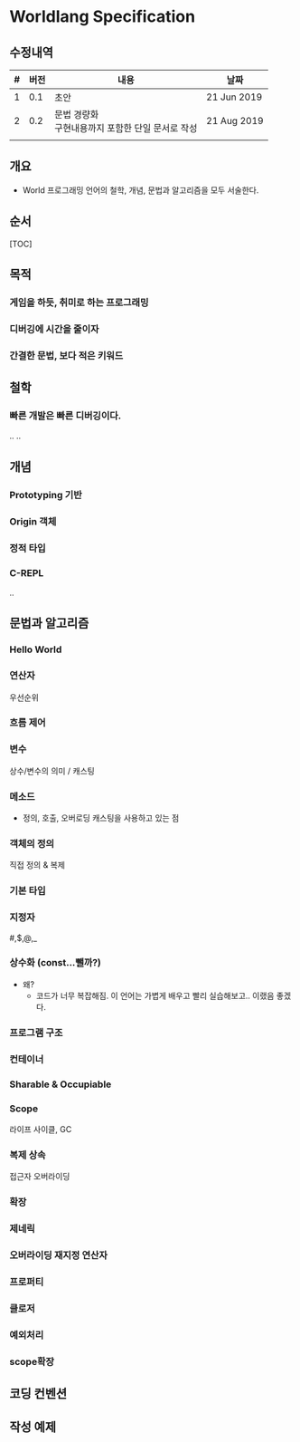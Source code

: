 # Worldlang Specification

## 수정내역

| #    | 버전 | 내용                                                  | 날짜        |
| ---- | ---- | ----------------------------------------------------- | ----------- |
| 1    | 0.1  | 초안                                                  | 21 Jun 2019 |
| 2    | 0.2  | 문법 경량화<br />구현내용까지 포함한 단일 문서로 작성 | 21 Aug 2019 |
|      |      |                                                       |             |

## 개요
* World 프로그래밍 언어의 철학, 개념, 문법과 알고리즘을 모두 서술한다.



## 순서

[TOC]



## 목적

### 게임을 하듯, 취미로 하는 프로그래밍

### 디버깅에 시간을 줄이자

### 간결한 문법, 보다 적은 키워드


## 철학
###  빠른 개발은 빠른 디버깅이다.
..
..







## 개념

### Prototyping 기반
### Origin 객체
### 정적 타입
### C-REPL

..







## 문법과 알고리즘

### Hello World

### 연산자
우선순위

### 흐름 제어

### 변수
상수/변수의 의미 / 캐스팅

### 메소드
* 정의, 호출, 오버로딩 캐스팅을 사용하고 있는 점

###  객체의 정의
직접 정의 & 복제

### 기본 타입

### 지정자
#,$,@,_

### 상수화 (const...뺄까?)
* 왜?
	* 코드가 너무 복잡해짐. 이 언어는 가볍게 배우고 빨리 실습해보고.. 이랬음 좋겠다.

### 프로그램 구조

### 컨테이너

### Sharable & Occupiable

### Scope
라이프 사이클, GC

### 복제 상속
접근자  오버라이딩

### 확장

### 제네릭

### 오버라이딩 재지정 연산자

### 프로퍼티

### 클로저

### 예외처리

### scope확장


## 코딩 컨벤션


## 작성 예제